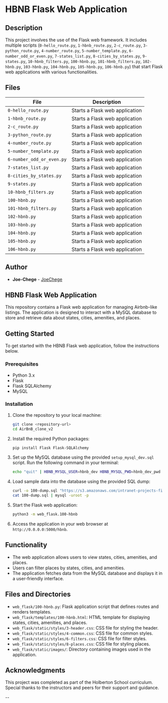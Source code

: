 # HBNB Flask Web Application

## Description

This project involves the use of the Flask web framework. It includes multiple scripts (`0-hello_route.py`, `1-hbnb_route.py`, `2-c_route.py`, `3-python_route.py`, `4-number_route.py`, `5-number_template.py`, `6-number_odd_or_even.py`, `7-states_list.py`, `8-cities_by_states.py`, `9-states.py`, `10-hbnb_filters.py`, `100-hbnb.py`, `101-hbnb_filters.py`, `102-hbnb.py`, `103-hbnb.py`, `104-hbnb.py`, `105-hbnb.py`, `106-hbnb.py`) that start Flask web applications with various functionalities.

## Files

| File                    | Description                                |
|-------------------------|--------------------------------------------|
| `0-hello_route.py`      | Starts a Flask web application             |
| `1-hbnb_route.py`       | Starts a Flask web application             |
| `2-c_route.py`          | Starts a Flask web application             |
| `3-python_route.py`     | Starts a Flask web application             |
| `4-number_route.py`     | Starts a Flask web application             |
| `5-number_template.py`  | Starts a Flask web application             |
| `6-number_odd_or_even.py`| Starts a Flask web application             |
| `7-states_list.py`      | Starts a Flask web application             |
| `8-cities_by_states.py` | Starts a Flask web application             |
| `9-states.py`           | Starts a Flask web application             |
| `10-hbnb_filters.py`    | Starts a Flask web application             |
| `100-hbnb.py`           | Starts a Flask web application             |
| `101-hbnb_filters.py`   | Starts a Flask web application             |
| `102-hbnb.py`           | Starts a Flask web application             |
| `103-hbnb.py`           | Starts a Flask web application             |
| `104-hbnb.py`           | Starts a Flask web application             |
| `105-hbnb.py`           | Starts a Flask web application             |
| `106-hbnb.py`           | Starts a Flask web application             |

## Author

* **Joe-Chege** - [JoeChege](https://www.linkedin.com/in/Joe-chege/)

## HBNB Flask Web Application

This repository contains a Flask web application for managing Airbnb-like listings. The application is designed to interact with a MySQL database to store and retrieve data about states, cities, amenities, and places.

## Getting Started

To get started with the HBNB Flask web application, follow the instructions below.

### Prerequisites

- Python 3.x
- Flask
- Flask SQLAlchemy
- MySQL

### Installation

1. Clone the repository to your local machine:

    ```bash
    git clone <repository-url>
    cd AirBnB_clone_v2
    ```

2. Install the required Python packages:

    ```bash
    pip install Flask Flask-SQLAlchemy
    ```

3. Set up the MySQL database using the provided `setup_mysql_dev.sql` script. Run the following command in your terminal:

    ```bash
    echo "quit" | HBNB_MYSQL_USER=hbnb_dev HBNB_MYSQL_PWD=hbnb_dev_pwd HBNB_MYSQL_HOST=localhost HBNB_MYSQL_DB=hbnb_dev_db HBNB_TYPE_STORAGE=db ./console.py
    ```

4. Load sample data into the database using the provided SQL dump:

    ```bash
    curl -o 100-dump.sql "https://s3.amazonaws.com/intranet-projects-files/holbertonschool-higher-level_programming+/290/100-hbnb.sql"
    cat 100-dump.sql | mysql -uroot -p
    ```

5. Start the Flask web application:

    ```bash
    python3 -m web_flask.100-hbnb
    ```

6. Access the application in your web browser at `http://0.0.0.0:5000/hbnb`.

## Functionality

- The web application allows users to view states, cities, amenities, and places.
- Users can filter places by states, cities, and amenities.
- The application fetches data from the MySQL database and displays it in a user-friendly interface.

## Files and Directories

- `web_flask/100-hbnb.py`: Flask application script that defines routes and renders templates.
- `web_flask/templates/100-hbnb.html`: HTML template for displaying states, cities, amenities, and places.
- `web_flask/static/styles/3-header.css`: CSS file for styling the header.
- `web_flask/static/styles/4-common.css`: CSS file for common styles.
- `web_flask/static/styles/6-filters.css`: CSS file for filter styles.
- `web_flask/static/styles/8-places.css`: CSS file for styling places.
- `web_flask/static/images/`: Directory containing images used in the application.

## Acknowledgments

This project was completed as part of the Holberton School curriculum. Special thanks to the instructors and peers for their support and guidance.

--